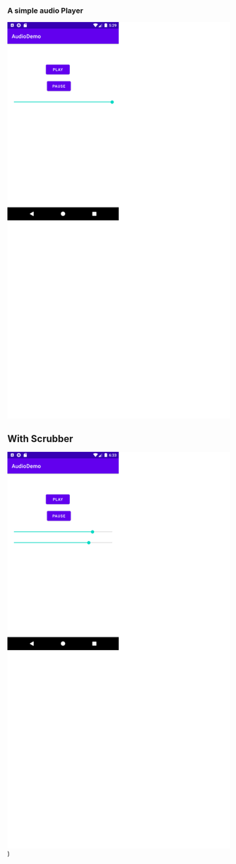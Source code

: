
###                                                           A simple audio Player
![alt text](https://github.com/rangsuo/Images/blob/main/AndroidAudioManager.png)
## With Scrubber
![alt text](https://github.com/rangsuo/Images/blob/main/AndroidAudioanagerWithScrubberpng.png))

